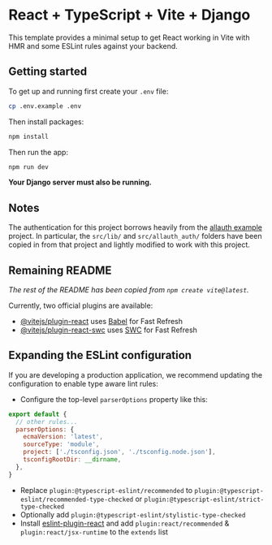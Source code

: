 # React + TypeScript + Vite + Django

This template provides a minimal setup to get React working in Vite with HMR and some ESLint rules against your backend.

## Getting started

To get up and running first create your `.env` file:

```bash
cp .env.example .env
```

Then install packages:

```bash
npm install
```

Then run the app:

```bash
npm run dev
```

**Your Django server must also be running.**

## Notes

The authentication for this project borrows heavily from the [allauth example](https://github.com/pennersr/django-allauth/tree/main/examples/react-spa) project.
In particular, the `src/lib/` and `src/allauth_auth/` folders have been copied in from that project and lightly
modified to work with this project.

## Remaining README

*The rest of the README has been copied from `npm create vite@latest`.*

Currently, two official plugins are available:

- [@vitejs/plugin-react](https://github.com/vitejs/vite-plugin-react/blob/main/packages/plugin-react/README.md) uses [Babel](https://babeljs.io/) for Fast Refresh
- [@vitejs/plugin-react-swc](https://github.com/vitejs/vite-plugin-react-swc) uses [SWC](https://swc.rs/) for Fast Refresh

## Expanding the ESLint configuration

If you are developing a production application, we recommend updating the configuration to enable type aware lint rules:

- Configure the top-level `parserOptions` property like this:

```js
export default {
  // other rules...
  parserOptions: {
    ecmaVersion: 'latest',
    sourceType: 'module',
    project: ['./tsconfig.json', './tsconfig.node.json'],
    tsconfigRootDir: __dirname,
  },
}
```

- Replace `plugin:@typescript-eslint/recommended` to `plugin:@typescript-eslint/recommended-type-checked` or `plugin:@typescript-eslint/strict-type-checked`
- Optionally add `plugin:@typescript-eslint/stylistic-type-checked`
- Install [eslint-plugin-react](https://github.com/jsx-eslint/eslint-plugin-react) and add `plugin:react/recommended` & `plugin:react/jsx-runtime` to the `extends` list

